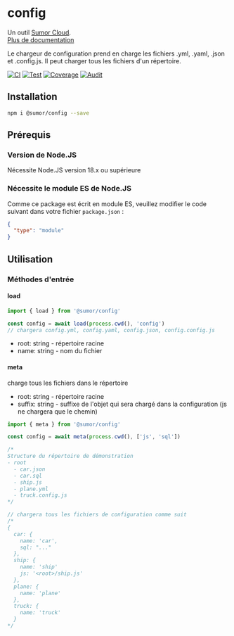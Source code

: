 # config

Un outil [Sumor Cloud](https://sumor.cloud).  
[Plus de documentation](https://sumor.cloud/config)

Le chargeur de configuration prend en charge les fichiers .yml, .yaml, .json et .config.js. Il peut charger tous les fichiers d'un répertoire.

[![CI](https://github.com/sumor-cloud/config/actions/workflows/ci.yml/badge.svg)](https://github.com/sumor-cloud/config/actions/workflows/ci.yml)
[![Test](https://github.com/sumor-cloud/config/actions/workflows/ut.yml/badge.svg)](https://github.com/sumor-cloud/config/actions/workflows/ut.yml)
[![Coverage](https://github.com/sumor-cloud/config/actions/workflows/coverage.yml/badge.svg)](https://github.com/sumor-cloud/config/actions/workflows/coverage.yml)
[![Audit](https://github.com/sumor-cloud/config/actions/workflows/audit.yml/badge.svg)](https://github.com/sumor-cloud/config/actions/workflows/audit.yml)

## Installation

```bash
npm i @sumor/config --save
```

## Prérequis

### Version de Node.JS

Nécessite Node.JS version 18.x ou supérieure

### Nécessite le module ES de Node.JS

Comme ce package est écrit en module ES,
veuillez modifier le code suivant dans votre fichier `package.json` :

```json
{
  "type": "module"
}
```

## Utilisation

### Méthodes d'entrée

#### load

```js
import { load } from '@sumor/config'

const config = await load(process.cwd(), 'config')
// chargera config.yml, config.yaml, config.json, config.config.js
```

- root: string - répertoire racine
- name: string - nom du fichier

#### meta

charge tous les fichiers dans le répertoire

- root: string - répertoire racine
- suffix: string - suffixe de l'objet qui sera chargé dans la configuration (js ne chargera que le chemin)

```js
import { meta } from '@sumor/config'

const config = await meta(process.cwd(), ['js', 'sql'])

/*
Structure du répertoire de démonstration
- root
  - car.json
  - car.sql
  - ship.js
  - plane.yml
  - truck.config.js
*/

// chargera tous les fichiers de configuration comme suit
/*
{
  car: {
    name: 'car',
    sql: "..."
  },
  ship: {
    name: 'ship'
    js: '<root>/ship.js'
  },
  plane: {
    name: 'plane'
  },
  truck: {
    name: 'truck'
  }
*/
```
